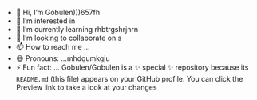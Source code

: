 - 👋 Hi, I’m Gobulen)))657fh
- 👀 I’m interested in 
- 🌱 I’m currently learning rhbtrgshrjnrn
- 💞️ I’m looking to collaborate on s
- 📫 How to reach me ...
- 😄 Pronouns: ...mhdgumkgju
- ⚡ Fun fact: ...
Gobulen/Gobulen is a ✨ special ✨ repository because its `README.md` (this file) appears on your GitHub profile.
You can click the Preview link to take a look at your changes
